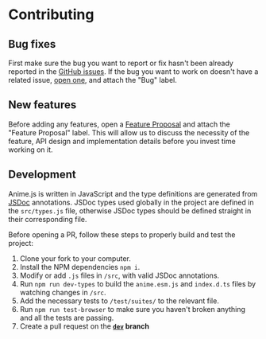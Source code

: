 # Contributing

## Bug fixes

First make sure the bug you want to report or fix hasn't been already reported in the [GitHub issues](https://github.com/juliangarnier/anime/issues?q=is%3Aissue+label%3Abug).
If the bug you want to work on doesn't have a related issue, [open one](https://github.com/juliangarnier/anime/issues/new?template=bug_report.md), and attach the "Bug" label.

## New features

Before adding any features, open a [Feature Proposal](https://github.com/juliangarnier/anime/issues/new?template=feature_request.md) and attach the "Feature Proposal" label.
This will allow us to discuss the necessity of the feature, API design and implementation details before you invest time working on it.

## Development

Anime.js is written in JavaScript and the type definitions are generated from [JSDoc](https://jsdoc.app/) annotations.
JSDoc types used globally in the project are defined in the `src/types.js` file, otherwise JSDoc types should be defined straight in their corresponding file.

Before opening a PR, follow these steps to properly build and test the project:

1. Clone your fork to your computer.
2. Install the NPM dependencies `npm i`.
3. Modify or add `.js` files in `/src`, with valid JSDoc annotations.
4. Run `npm run dev-types` to build the `anime.esm.js` and `index.d.ts` files by watching changes in `/src`.
5. Add the necessary tests to `/test/suites/` to the relevant file.
6. Run `npm run test-browser` to make sure you haven't broken anything and all the tests are passing.
7. Create a pull request on the **[`dev`](https://github.com/juliangarnier/anime/tree/dev) branch**
